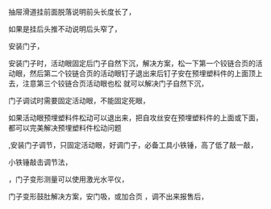 抽屉滑道挂前面脱落说明前头长度长了，

如果是挂后头推不动说明后头窄了，

安装门子，

安装门子时，活动眼固定后门子自然下沉，解决方案，松一下第一个铰链合页的活动眼，然后第二个铰链合页的活动眼钉子退出来后钉子安在预埋塑料件的上面顶上去，注意第三个铰链合页活动眼也松 就可以解决门子自然下沉，

门子调试时需要固定活动眼，不能固定死眼，

如果活动眼预埋塑料件松动可以退出来，把自攻丝安在预埋塑料件的上面或下面，都可以完美解决预埋塑料件松动问题


,安装门子调节，只固定活动眼，好调门子，必备工具小铁锤，高了低了敲一敲，


小铁锤敲击调节法，




，门子变形测量可以使用激光水平仪，


门子变形鼓肚解决方案，安门吸，或加合页 ，调不出来报售后，

















 

